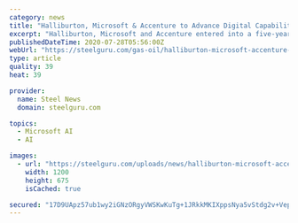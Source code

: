 ```yaml
---
category: news
title: "Halliburton, Microsoft & Accenture to Advance Digital Capabilities"
excerpt: "Halliburton, Microsoft and Accenture entered into a five-year strategic agreement to advance Halliburton’s digital capabilities in Microsoft Azure. Under the agreement, Halliburton will complete its m"
publishedDateTime: 2020-07-28T05:56:00Z
webUrl: "https://steelguru.com/gas-oil/halliburton-microsoft-accenture-to-advance-digital-capabilities/561567"
type: article
quality: 39
heat: 39

provider:
  name: Steel News
  domain: steelguru.com

topics:
  - Microsoft AI
  - AI

images:
  - url: "https://steelguru.com/uploads/news/halliburton-microsoft-accenture_73051.jpg"
    width: 1200
    height: 675
    isCached: true

secured: "17D9UApz57ub1wy2iGNzORgyVWSKwKuTg+1JRkkMKIXppsNya5vStdg2v+VepQHGNhp9IJQfQtUJ4w4xb6J7QJ0CncFmleb1Nn3g9U/49BKF7xxxM7gJ5wlhH3hpQFQNS9BLAY6pY+eIdFs/ws1ZilvhS2is4Ecw4e5rdME9LohW4clvvHju2+lNoomvn1mp6XsVPaRbwVs4LwpNSgUj9Yzt6nWCnil8AgNuVS0Lk4lWSgTRpxngFTYq9T6Xe1XDaVrkXgtZQ7Ip8P9JGUqqi5zNVO3bXhvLcJXQCxsyUaxCjWlkK3la6zAAMKgRCd3PLRjMsJySJs4gHlHhK+qYcw==;i6lB+Wc1j71DyH1GaAGrjA=="
---
```


